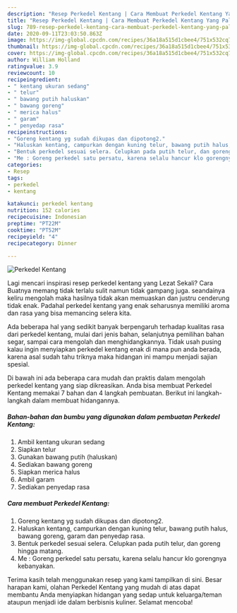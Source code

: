 ```yaml
---
description: "Resep Perkedel Kentang | Cara Membuat Perkedel Kentang Yang Paling Enak"
title: "Resep Perkedel Kentang | Cara Membuat Perkedel Kentang Yang Paling Enak"
slug: 789-resep-perkedel-kentang-cara-membuat-perkedel-kentang-yang-paling-enak
date: 2020-09-11T23:03:50.863Z
image: https://img-global.cpcdn.com/recipes/36a18a515d1cbee4/751x532cq70/perkedel-kentang-foto-resep-utama.jpg
thumbnail: https://img-global.cpcdn.com/recipes/36a18a515d1cbee4/751x532cq70/perkedel-kentang-foto-resep-utama.jpg
cover: https://img-global.cpcdn.com/recipes/36a18a515d1cbee4/751x532cq70/perkedel-kentang-foto-resep-utama.jpg
author: William Holland
ratingvalue: 3.9
reviewcount: 10
recipeingredient:
- " kentang ukuran sedang"
- " telur"
- " bawang putih haluskan"
- " bawang goreng"
- " merica halus"
- " garam"
- " penyedap rasa"
recipeinstructions:
- "Goreng kentang yg sudah dikupas dan dipotong2."
- "Haluskan kentang, campurkan dengan kuning telur, bawang putih halus, bawang goreng, garam dan penyedap rasa."
- "Bentuk perkedel sesuai selera. Celupkan pada putih telur, dan goreng hingga matang."
- "Me : Goreng perkedel satu persatu, karena selalu hancur klo gorengnya kebanyakan."
categories:
- Resep
tags:
- perkedel
- kentang

katakunci: perkedel kentang 
nutrition: 152 calories
recipecuisine: Indonesian
preptime: "PT22M"
cooktime: "PT52M"
recipeyield: "4"
recipecategory: Dinner

---
```



![Perkedel Kentang](https://img-global.cpcdn.com/recipes/36a18a515d1cbee4/751x532cq70/perkedel-kentang-foto-resep-utama.jpg)

Lagi mencari inspirasi resep perkedel kentang yang Lezat Sekali? Cara Buatnya memang tidak terlalu sulit namun tidak gampang juga. seandainya keliru mengolah maka hasilnya tidak akan memuaskan dan justru cenderung tidak enak. Padahal perkedel kentang yang enak seharusnya memiliki aroma dan rasa yang bisa memancing selera kita.

Ada beberapa hal yang sedikit banyak berpengaruh terhadap kualitas rasa dari perkedel kentang, mulai dari jenis bahan, selanjutnya pemilihan bahan segar, sampai cara mengolah dan menghidangkannya. Tidak usah pusing kalau ingin menyiapkan perkedel kentang enak di mana pun anda berada, karena asal sudah tahu triknya maka hidangan ini mampu menjadi sajian spesial.




Di bawah ini ada beberapa cara mudah dan praktis dalam mengolah perkedel kentang yang siap dikreasikan. Anda bisa membuat Perkedel Kentang memakai 7 bahan dan 4 langkah pembuatan. Berikut ini langkah-langkah dalam membuat hidangannya.

<!--inarticleads1-->

##### Bahan-bahan dan bumbu yang digunakan dalam pembuatan Perkedel Kentang:

1. Ambil  kentang ukuran sedang
1. Siapkan  telur
1. Gunakan  bawang putih (haluskan)
1. Sediakan  bawang goreng
1. Siapkan  merica halus
1. Ambil  garam
1. Sediakan  penyedap rasa




<!--inarticleads2-->

##### Cara membuat Perkedel Kentang:

1. Goreng kentang yg sudah dikupas dan dipotong2.
1. Haluskan kentang, campurkan dengan kuning telur, bawang putih halus, bawang goreng, garam dan penyedap rasa.
1. Bentuk perkedel sesuai selera. Celupkan pada putih telur, dan goreng hingga matang.
1. Me : Goreng perkedel satu persatu, karena selalu hancur klo gorengnya kebanyakan.




Terima kasih telah menggunakan resep yang kami tampilkan di sini. Besar harapan kami, olahan Perkedel Kentang yang mudah di atas dapat membantu Anda menyiapkan hidangan yang sedap untuk keluarga/teman ataupun menjadi ide dalam berbisnis kuliner. Selamat mencoba!
